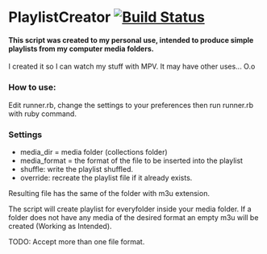 # PlaylistCreator [![Build Status](https://travis-ci.org/malkaviano/PlaylistCreator.svg?branch=master)](https://travis-ci.org/malkaviano/PlaylistCreator)

#### This script was created to my personal use, intended to produce simple playlists from my computer media folders.

I created it so I can watch my stuff with MPV. It may have other uses... O.o

### How to use:
Edit runner.rb, change the settings to your preferences then run runner.rb with ruby command.

### Settings
* media_dir = media folder (collections folder)
* media_format = the format of the file to be inserted into the playlist
* shuffle: write the playlist shuffled.
* override: recreate the playlist file if it already exists.

Resulting file has the same of the folder with m3u extension.

The script will create playlist for everyfolder inside your media folder. If a folder does not have any media of the desired format an empty m3u will be created (Working as Intended).

TODO: Accept more than one file format.
